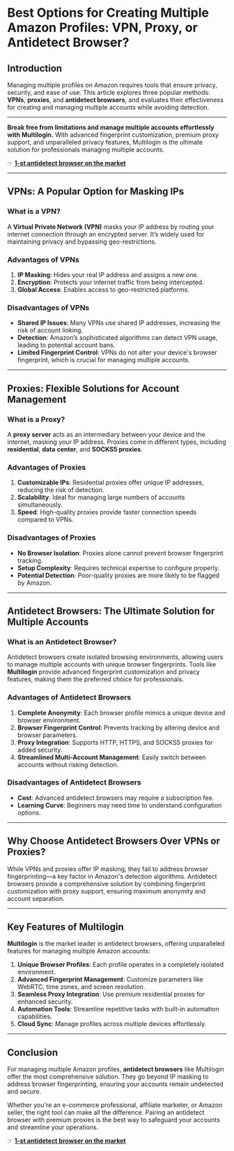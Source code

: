 # Best Options for Creating Multiple Amazon Profiles: VPN, Proxy, or Antidetect Browser?

## Introduction

Managing multiple profiles on Amazon requires tools that ensure privacy, security, and ease of use. This article explores three popular methods: **VPNs**, **proxies**, and **antidetect browsers**, and evaluates their effectiveness for creating and managing multiple accounts while avoiding detection.

---

**Break free from limitations and manage multiple accounts effortlessly with Multilogin.** With advanced fingerprint customization, premium proxy support, and unparalleled privacy features, Multilogin is the ultimate solution for professionals managing multiple accounts.

☞ **[1-st antidetect browser on the market](https://bit.ly/multIlogin)**

---

## VPNs: A Popular Option for Masking IPs

### What is a VPN?

A **Virtual Private Network (VPN)** masks your IP address by routing your internet connection through an encrypted server. It’s widely used for maintaining privacy and bypassing geo-restrictions.

### Advantages of VPNs
1. **IP Masking**: Hides your real IP address and assigns a new one.
2. **Encryption**: Protects your internet traffic from being intercepted.
3. **Global Access**: Enables access to geo-restricted platforms.

### Disadvantages of VPNs
- **Shared IP Issues**: Many VPNs use shared IP addresses, increasing the risk of account linking.
- **Detection**: Amazon’s sophisticated algorithms can detect VPN usage, leading to potential account bans.
- **Limited Fingerprint Control**: VPNs do not alter your device's browser fingerprint, which is crucial for managing multiple accounts.

---

## Proxies: Flexible Solutions for Account Management

### What is a Proxy?

A **proxy server** acts as an intermediary between your device and the internet, masking your IP address. Proxies come in different types, including **residential**, **data center**, and **SOCKS5 proxies**.

### Advantages of Proxies
1. **Customizable IPs**: Residential proxies offer unique IP addresses, reducing the risk of detection.
2. **Scalability**: Ideal for managing large numbers of accounts simultaneously.
3. **Speed**: High-quality proxies provide faster connection speeds compared to VPNs.

### Disadvantages of Proxies
- **No Browser Isolation**: Proxies alone cannot prevent browser fingerprint tracking.
- **Setup Complexity**: Requires technical expertise to configure properly.
- **Potential Detection**: Poor-quality proxies are more likely to be flagged by Amazon.

---

## Antidetect Browsers: The Ultimate Solution for Multiple Accounts

### What is an Antidetect Browser?

Antidetect browsers create isolated browsing environments, allowing users to manage multiple accounts with unique browser fingerprints. Tools like **Multilogin** provide advanced fingerprint customization and privacy features, making them the preferred choice for professionals.

### Advantages of Antidetect Browsers
1. **Complete Anonymity**: Each browser profile mimics a unique device and browser environment.
2. **Browser Fingerprint Control**: Prevents tracking by altering device and browser parameters.
3. **Proxy Integration**: Supports HTTP, HTTPS, and SOCKS5 proxies for added security.
4. **Streamlined Multi-Account Management**: Easily switch between accounts without risking detection.

### Disadvantages of Antidetect Browsers
- **Cost**: Advanced antidetect browsers may require a subscription fee.
- **Learning Curve**: Beginners may need time to understand configuration options.

---

## Why Choose Antidetect Browsers Over VPNs or Proxies?

While VPNs and proxies offer IP masking, they fail to address browser fingerprinting—a key factor in Amazon's detection algorithms. Antidetect browsers provide a comprehensive solution by combining fingerprint customization with proxy support, ensuring maximum anonymity and account separation.

---

## Key Features of Multilogin

**Multilogin** is the market leader in antidetect browsers, offering unparalleled features for managing multiple Amazon accounts:

1. **Unique Browser Profiles**: Each profile operates in a completely isolated environment.
2. **Advanced Fingerprint Management**: Customize parameters like WebRTC, time zones, and screen resolution.
3. **Seamless Proxy Integration**: Use premium residential proxies for enhanced security.
4. **Automation Tools**: Streamline repetitive tasks with built-in automation capabilities.
5. **Cloud Sync**: Manage profiles across multiple devices effortlessly.

---

## Conclusion

For managing multiple Amazon profiles, **antidetect browsers** like Multilogin offer the most comprehensive solution. They go beyond IP masking to address browser fingerprinting, ensuring your accounts remain undetected and secure.

Whether you're an e-commerce professional, affiliate marketer, or Amazon seller, the right tool can make all the difference. Pairing an antidetect browser with premium proxies is the best way to safeguard your accounts and streamline your operations.

☞ **[1-st antidetect browser on the market](https://bit.ly/multIlogin)**
